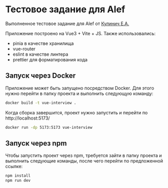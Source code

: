 # Тестовое задание для Alef

Выполненное тестовое задание для Alef от [Кулинич Е.А.](https://github.com/k-eliz)

Приложение построено на Vue3 + Vite + JS. Также использовались:

- pinia в качестве хранилища
- vue-router
- eslint в качестве линтера
- prettier для форматирования кода


## Запуск через Docker

Приложение может быть запущено посредством Docker. Для этого нужно перейти в папку проекта и выполнить следующую команду:

```bash
docker build -t vue-interview .
```

Когда сборка завершится, проект нужно запустить и перейти по http://localhost:5173/

```bash
docker run -dp 5173:5173 vue-interview
```

## Запуск через npm

Чтобы запустить проект через npm, требуется зайти в папку проекта и выполнить следующие команды, после чего перейти по предложенной ссылке:

```bash
npm install
npm run dev
```
